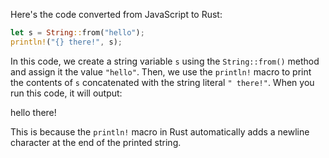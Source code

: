 Here's the code converted from JavaScript to Rust:
```rust
let s = String::from("hello");
println!("{} there!", s);
```
In this code, we create a string variable `s` using the `String::from()` method and assign it the value `"hello"`. Then, we use the `println!` macro to print the contents of `s` concatenated with the string literal `" there!"`. When you run this code, it will output:

hello there!

This is because the `println!` macro in Rust automatically adds a newline character at the end of the printed string.


